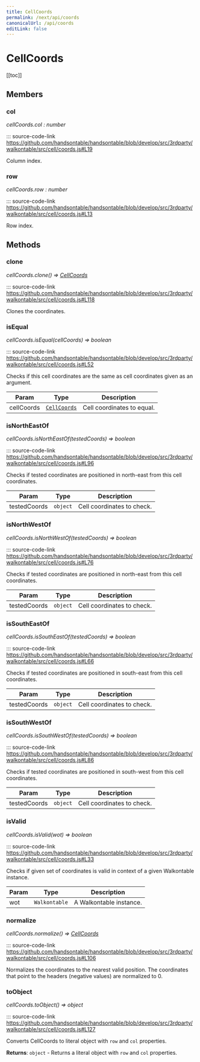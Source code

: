 ```yaml
---
title: CellCoords
permalink: /next/api/coords
canonicalUrl: /api/coords
editLink: false
---
```


# CellCoords

[[toc]]
## Members

### col

_cellCoords.col : number_

::: source-code-link https://github.com/handsontable/handsontable/blob/develop/src/3rdparty/walkontable/src/cell/coords.js#L19

Column index.



### row

_cellCoords.row : number_

::: source-code-link https://github.com/handsontable/handsontable/blob/develop/src/3rdparty/walkontable/src/cell/coords.js#L13

Row index.


## Methods

### clone

_cellCoords.clone() ⇒ [CellCoords](./coords/)_

::: source-code-link https://github.com/handsontable/handsontable/blob/develop/src/3rdparty/walkontable/src/cell/coords.js#L118

Clones the coordinates.



### isEqual

_cellCoords.isEqual(cellCoords) ⇒ boolean_

::: source-code-link https://github.com/handsontable/handsontable/blob/develop/src/3rdparty/walkontable/src/cell/coords.js#L52

Checks if this cell coordinates are the same as cell coordinates given as an argument.


| Param | Type | Description |
| --- | --- | --- |
| cellCoords | [`CellCoords`](#CellCoords) | Cell coordinates to equal. |



### isNorthEastOf

_cellCoords.isNorthEastOf(testedCoords) ⇒ boolean_

::: source-code-link https://github.com/handsontable/handsontable/blob/develop/src/3rdparty/walkontable/src/cell/coords.js#L96

Checks if tested coordinates are positioned in north-east from this cell coordinates.


| Param | Type | Description |
| --- | --- | --- |
| testedCoords | `object` | Cell coordinates to check. |



### isNorthWestOf

_cellCoords.isNorthWestOf(testedCoords) ⇒ boolean_

::: source-code-link https://github.com/handsontable/handsontable/blob/develop/src/3rdparty/walkontable/src/cell/coords.js#L76

Checks if tested coordinates are positioned in north-east from this cell coordinates.


| Param | Type | Description |
| --- | --- | --- |
| testedCoords | `object` | Cell coordinates to check. |



### isSouthEastOf

_cellCoords.isSouthEastOf(testedCoords) ⇒ boolean_

::: source-code-link https://github.com/handsontable/handsontable/blob/develop/src/3rdparty/walkontable/src/cell/coords.js#L66

Checks if tested coordinates are positioned in south-east from this cell coordinates.


| Param | Type | Description |
| --- | --- | --- |
| testedCoords | `object` | Cell coordinates to check. |



### isSouthWestOf

_cellCoords.isSouthWestOf(testedCoords) ⇒ boolean_

::: source-code-link https://github.com/handsontable/handsontable/blob/develop/src/3rdparty/walkontable/src/cell/coords.js#L86

Checks if tested coordinates are positioned in south-west from this cell coordinates.


| Param | Type | Description |
| --- | --- | --- |
| testedCoords | `object` | Cell coordinates to check. |



### isValid

_cellCoords.isValid(wot) ⇒ boolean_

::: source-code-link https://github.com/handsontable/handsontable/blob/develop/src/3rdparty/walkontable/src/cell/coords.js#L33

Checks if given set of coordinates is valid in context of a given Walkontable instance.


| Param | Type | Description |
| --- | --- | --- |
| wot | `Walkontable` | A Walkontable instance. |



### normalize

_cellCoords.normalize() ⇒ [CellCoords](./coords/)_

::: source-code-link https://github.com/handsontable/handsontable/blob/develop/src/3rdparty/walkontable/src/cell/coords.js#L106

Normalizes the coordinates to the nearest valid position. The coordinates that point
to the headers (negative values) are normalized to 0.



### toObject

_cellCoords.toObject() ⇒ object_

::: source-code-link https://github.com/handsontable/handsontable/blob/develop/src/3rdparty/walkontable/src/cell/coords.js#L127

Converts CellCoords to literal object with `row` and `col` properties.


**Returns**: `object` - Returns a literal object with `row` and `col` properties.  
